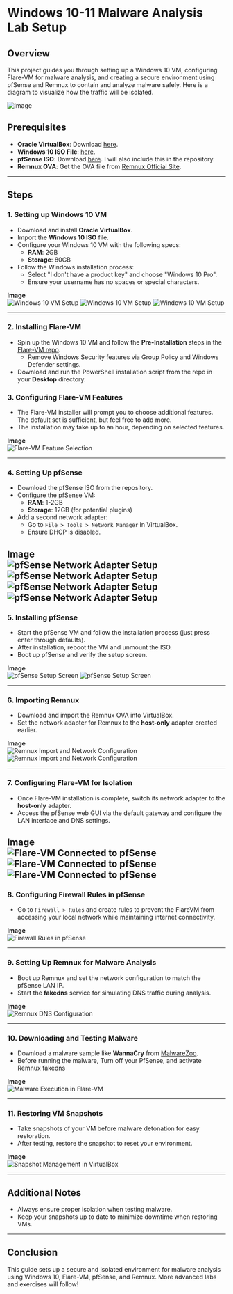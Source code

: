 # Windows 10-11 Malware Analysis Lab Setup

## Overview
This project guides you through setting up a Windows 10 VM, configuring Flare-VM for malware analysis, and creating a secure environment using pfSense and Remnux to contain and analyze malware safely. Here is a diagram to visualize how the traffic will be isolated.

![Image](https://github.com/Jacob-Brown-950/Malware-Analysis-Environment/blob/main/Screenshots/Malware%20Analysis%20Network%20Diagram.PNG)

## Prerequisites
- **Oracle VirtualBox**: Download [here](https://www.virtualbox.org/).
- **Windows 10 ISO File**: [here](https://www.bing.com/ck/a?!&&p=ab5b918e3ff54241JmltdHM9MTcyOTQ2ODgwMCZpZ3VpZD0yOWEzMGNjMC00YzViLTZjZjctMDhkYi0xODRkNGQ3MjZkZjAmaW5zaWQ9NTIxMA&ptn=3&ver=2&hsh=3&fclid=29a30cc0-4c5b-6cf7-08db-184d4d726df0&psq=windows+10+iso&u=a1aHR0cHM6Ly93d3cubWljcm9zb2Z0LmNvbS9lbi11cy9zb2Z0d2FyZS1kb3dubG9hZC93aW5kb3dzMTBJU08_bXNvY2tpZD0yOWEzMGNjMDRjNWI2Y2Y3MDhkYjE4NGQ0ZDcyNmRmMA&ntb=1).
- **pfSense ISO**: Download [here](https://www.pfsense.org/download/). I will also include this in the repository.
- **Remnux OVA**: Get the OVA file from [Remnux Official Site](https://docs.remnux.org/install-distro/get-virtual-appliance).

---

## Steps

### 1. Setting up Windows 10 VM
- Download and install **Oracle VirtualBox**.
- Import the **Windows 10 ISO** file.
- Configure your Windows 10 VM with the following specs:
  - **RAM**: 2GB
  - **Storage**: 80GB
- Follow the Windows installation process:
  - Select "I don't have a product key" and choose "Windows 10 Pro".
  - Ensure your username has no spaces or special characters.

**Image**  
![Windows 10 VM Setup](https://github.com/Jacob-Brown-950/Malware-Analysis-Environment/blob/main/Screenshots/3%202gb%20Ram%20for%20Windows%2010%20VM.PNG)
![Windows 10 VM Setup](https://github.com/Jacob-Brown-950/Malware-Analysis-Environment/blob/main/Screenshots/4%2080Gb%20Storage%20for%20Windows%20VM.PNG)
![Windows 10 VM Setup](https://github.com/Jacob-Brown-950/Malware-Analysis-Environment/blob/main/Screenshots/5%20Download%20process.PNG)

---

### 2. Installing Flare-VM
- Spin up the Windows 10 VM and follow the **Pre-Installation** steps in the [Flare-VM repo](https://github.com/mandiant/flare-vm).
  - Remove Windows Security features via Group Policy and Windows Defender settings.
- Download and run the PowerShell installation script from the repo in your **Desktop** directory.

### 3. Configuring Flare-VM Features
- The Flare-VM installer will prompt you to choose additional features. The default set is sufficient, but feel free to add more.
- The installation may take up to an hour, depending on selected features.

**Image**  
![Flare-VM Feature Selection](https://github.com/Jacob-Brown-950/Malware-Analysis-Environment/blob/main/Screenshots/6%20Install%20FlareVM%20and%20choose%20what%20features%20you%20want%2C%20i%20left%20mine%20default.PNG)

---

### 4. Setting Up pfSense
- Download the pfSense ISO from the repository.
- Configure the pfSense VM:
  - **RAM**: 1-2GB
  - **Storage**: 12GB (for potential plugins)
- Add a second network adapter:
  - Go to `File > Tools > Network Manager` in VirtualBox.
  - Ensure DHCP is disabled.

**Image**  
![pfSense Network Adapter Setup](https://github.com/Jacob-Brown-950/Malware-Analysis-Environment/blob/main/Screenshots/7%20Setup%20pfsense%20with%20baseline%20RAM.PNG)
![pfSense Network Adapter Setup](https://github.com/Jacob-Brown-950/Malware-Analysis-Environment/blob/main/Screenshots/8%20Give%2012%20gb%20of%20space%20to%20pfsense.PNG)
![pfSense Network Adapter Setup](https://github.com/Jacob-Brown-950/Malware-Analysis-Environment/blob/main/Screenshots/9%20Create%202nd%20network%20adapter%20in%20filestoolsnetworkmanmager.PNG)
![pfSense Network Adapter Setup](https://github.com/Jacob-Brown-950/Malware-Analysis-Environment/blob/main/Screenshots/10%20Enable%20second%20adapter%20on%20pfsense%20and%20set%20to%20host%20only.PNG)
---

### 5. Installing pfSense
- Start the pfSense VM and follow the installation process (just press enter through defaults).
- After installation, reboot the VM and unmount the ISO.
- Boot up pfSense and verify the setup screen.

**Image**  
![pfSense Setup Screen](https://github.com/Jacob-Brown-950/Malware-Analysis-Environment/blob/main/Screenshots/11%20Remove%20the%20ISO%20image%20after%20you%20install%20pfsense.PNG)
![pfSense Setup Screen](https://github.com/Jacob-Brown-950/Malware-Analysis-Environment/blob/main/Screenshots/12%20Once%20pfsense%20is%20done%20booting%20you%20should%20see%20this%20screen.PNG)

---

### 6. Importing Remnux
- Download and import the Remnux OVA into VirtualBox.
- Set the network adapter for Remnux to the **host-only** adapter created earlier.

**Image**  
![Remnux Import and Network Configuration](https://github.com/Jacob-Brown-950/Malware-Analysis-Environment/blob/main/Screenshots/13%20Remnux%20Installed.PNG)
![Remnux Import and Network Configuration](https://github.com/Jacob-Brown-950/Malware-Analysis-Environment/blob/main/Screenshots/14%20change%20Remna%20network%20adapter%20settings%20to%20host%20only.PNG)

---

### 7. Configuring Flare-VM for Isolation
- Once Flare-VM installation is complete, switch its network adapter to the **host-only** adapter.
- Access the pfSense web GUI via the default gateway and configure the LAN interface and DNS settings.

**Image**  
![Flare-VM Connected to pfSense](https://github.com/Jacob-Brown-950/Malware-Analysis-Environment/blob/main/Screenshots/15%20Navigate%20to%20pfsense%20GUI.PNG)
![Flare-VM Connected to pfSense](https://github.com/Jacob-Brown-950/Malware-Analysis-Environment/blob/main/Screenshots/16%20Setting%20pfsense%20name%20and%20DNS%20settings.PNG)
![Flare-VM Connected to pfSense](https://github.com/Jacob-Brown-950/Malware-Analysis-Environment/blob/main/Screenshots/17%20Set%20LAN%20IP%20for%20pfsense.PNG)
---

### 8. Configuring Firewall Rules in pfSense
- Go to `Firewall > Rules` and create rules to prevent the FlareVM from accessing your local network while maintaining internet connectivity.

**Image**  
![Firewall Rules in pfSense](https://github.com/Jacob-Brown-950/Malware-Analysis-Environment/blob/main/Screenshots/18%20Setup%20your%20firewall%20rule%20to%20isolate%20it%20from%20local%20network%2C%20but%20still%20allow%20access.PNG)

---

### 9. Setting Up Remnux for Malware Analysis
- Boot up Remnux and set the network configuration to match the pfSense LAN IP.
- Start the **fakedns** service for simulating DNS traffic during analysis.

**Image**  
![Remnux DNS Configuration](https://github.com/Jacob-Brown-950/Malware-Analysis-Environment/blob/main/Screenshots/21%20Configure%20Remnux%20netplan.PNG)

---

### 10. Downloading and Testing Malware
- Download a malware sample like **WannaCry** from [MalwareZoo](https://github.com/abuisa/MalwareZoo).
- Before running the malware, Turn off your PfSense, and activate Remnux fakedns

**Image**  
![Malware Execution in Flare-VM](https://github.com/Jacob-Brown-950/Malware-Analysis-Environment/blob/main/Screenshots/24%20I%20got%20hacked!.PNG)

---

### 11. Restoring VM Snapshots
- Take snapshots of your VM before malware detonation for easy restoration.
- After testing, restore the snapshot to reset your environment.

**Image**  
![Snapshot Management in VirtualBox](https://github.com/Jacob-Brown-950/Malware-Analysis-Environment/blob/main/Screenshots/25%20Restore%20your%20infected%20machine%20to%20its%20original%20snapshot.PNG)

---

## Additional Notes
- Always ensure proper isolation when testing malware.
- Keep your snapshots up to date to minimize downtime when restoring VMs.

---

## Conclusion
This guide sets up a secure and isolated environment for malware analysis using Windows 10, Flare-VM, pfSense, and Remnux. More advanced labs and exercises will follow!
